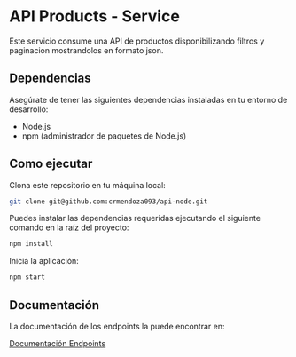 # API Products - Service

Este servicio consume una API de productos disponibilizando filtros y paginacion mostrandolos en formato json.

## Dependencias

Asegúrate de tener las siguientes dependencias instaladas en tu entorno de desarrollo:

- Node.js
- npm (administrador de paquetes de Node.js)

## Como ejecutar

Clona este repositorio en tu máquina local:

```bash
git clone git@github.com:crmendoza093/api-node.git
```

Puedes instalar las dependencias requeridas ejecutando el siguiente comando en la raíz del proyecto:

```bash
npm install
```

Inicia la aplicación:

```bash
npm start
```

## Documentación

La documentación de los endpoints la puede encontrar en:

[Documentación Endpoints](http://localhost:3000/api-docs/)
